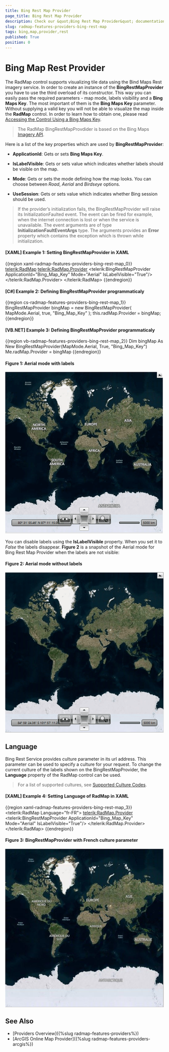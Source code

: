 ```yaml
---
title: Bing Rest Map Provider
page_title: Bing Rest Map Provider
description: Check our &quot;Bing Rest Map Provider&quot; documentation article for the RadMap {{ site.framework_name }} control.
slug: radmap-features-providers-bing-rest-map
tags: bing,map,provider,rest
published: True
position: 0
---
```


# Bing Map Rest Provider

The RadMap control supports visualizing tile data using the Bind Maps Rest imagery service. In order to create an instance of the __BingRestMapProvider__ you have to use the third overload of its constructor. This way you can easily pass the required parameters - map mode, labels visibility and a __Bing Maps Key__. The most important of them is the __Bing Maps Key__ parameter. Without supplying a valid key you will not be able to visualize the map inside the __RadMap__ control. In order to learn how to obtain one, please read [Accessing the Control Using a Bing Maps Key](https://learn.microsoft.com/en-us/previous-versions/bing/wpf-control/hh709042(v=msdn.10)).

>The RadMap BingRestMapProvdider is based on the Bing Maps [Imagery API](https://msdn.microsoft.com/en-us/library/ff701721.aspx?f=255&MSPPError=-2147217396).

Here is a list of the key properties which are used by __BingRestMapProvider__:        

* __ApplicationId__: Gets or sets __Bing Maps Key__.            

* __IsLabelVisible__: Gets or sets value which indicates whether labels should be visible on the map.            

* __Mode__: Gets or sets the mode defining how the map looks. You can choose between *Road*, *Aerial* and *Birdseye* options.            

* __UseSession__: Gets or sets value which indicates whether Bing session should be used.           

>If the provider’s initialization fails, the BingRestMapProvider will raise its InitializationFaulted event. The event can be fired for example, when the internet connection is lost or when the service is unavailable. The event arguments are of type __InitializationFaultEventArgs__ type. The arguments provides an __Error__ property which contains the exception which is thrown while initialization.          

#### __[XAML] Example 1: Setting BingRestMapProvider in XAML__
{{region xaml-radmap-features-providers-bing-rest-map_0}}
	<telerik:RadMap>
		<telerik:RadMap.Provider>
			<telerik:BingRestMapProvider ApplicationId="Bing_Map_Key" Mode="Aerial" IsLabelVisible="True"/>
		</telerik:RadMap.Provider>
	</telerik:RadMap>
{{endregion}}

#### __[C#] Example 2: Defining BingRestMapProvider programmaticaly__
{{region cs-radmap-features-providers-bing-rest-map_1}}
	BingRestMapProvider bingMap = new BingRestMapProvider( MapMode.Aerial, true, "Bing_Map_Key" );
	this.radMap.Provider = bingMap;
{{endregion}}

#### __[VB.NET] Example 3: Defining BingRestMapProvider programmaticaly__
{{region vb-radmap-features-providers-bing-rest-map_2}}
	Dim bingMap As New BingRestMapProvider(MapMode.Aerial, True, "Bing_Map_Key")
	Me.radMap.Provider = bingMap
{{endregion}}

#### __Figure 1: Aerial mode with labels__
![Rad Map Features Rest Providers 01](images/RadMap_Features_Rest_Providers_01.png)

You can disable labels using the __IsLabelVisible__ property. When you set it to *False* the labels disappear. __Figure 2__ is a snapshot of the Aerial mode for Bing Rest Map Provider when the labels are not visible:

#### __Figure 2: Aerial mode without labels__
![Rad Map Features Rest Providers 01 nolabels](images/RadMap_Features_Rest_Providers_02_nolabels.png)

## Language	

Bing Rest Service provides culture parameter in its url address. This parameter can be used to specify a culture for your request. To change the current culture of the labels shown on the BingRestMapProvider, the __Language__ property of the RadMap control can be used.

> For a list of supported cultures, see [Supported Culture Codes](https://docs.microsoft.com/en-us/bingmaps/rest-services/common-parameters-and-types/supported-culture-codes?redirectedfrom=MSDN).

#### __[XAML] Example 4: Setting Language of RadMap in XAML__
{{region xaml-radmap-features-providers-bing-rest-map_3}}
	<telerik:RadMap Language="fr-FR">
		<telerik:RadMap.Provider>
			<telerik:BingRestMapProvider ApplicationId="Bing_Map_Key" Mode="Aerial" IsLabelVisible="True"/>
		</telerik:RadMap.Provider>
	</telerik:RadMap>
{{endregion}}

#### __Figure 3: BingRestMapProvider with French culture parameter__
![Rad Map Language Rest Providers French](images/RadMap_Features_Rest_Providers_Language_03.png)
	
## See Also
 * [Providers Overview]({%slug radmap-features-providers%})
 * [ArcGIS Online Map Provider]({%slug radmap-features-providers-arcgis%})
